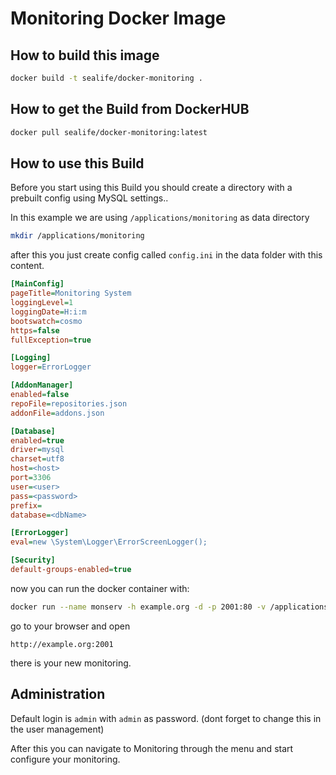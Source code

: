 # Monitoring Docker Image

## How to build this image

```bash
docker build -t sealife/docker-monitoring .
```

## How to get the Build from DockerHUB

```bash
docker pull sealife/docker-monitoring:latest
```

## How to use this Build

Before you start using this Build you should create a directory with a prebuilt config using MySQL settings..

In this example we are using ``/applications/monitoring`` as data directory


```bash
mkdir /applications/monitoring
```

after this you just create config called ``config.ini`` in the data folder with this content.

```ini
[MainConfig]
pageTitle=Monitoring System
loggingLevel=1
loggingDate=H:i:m
bootswatch=cosmo
https=false
fullException=true

[Logging]
logger=ErrorLogger

[AddonManager]
enabled=false
repoFile=repositories.json
addonFile=addons.json

[Database]
enabled=true
driver=mysql
charset=utf8
host=<host>
port=3306
user=<user>
pass=<password>
prefix=
database=<dbName>

[ErrorLogger]
eval=new \System\Logger\ErrorScreenLogger();

[Security]
default-groups-enabled=true
```

now you can run the docker container with:

```bash
docker run --name monserv -h example.org -d -p 2001:80 -v /applications/monitoring:/data sealife/docker-monitoring
```

go to your browser and open

```
http://example.org:2001
```

there is your new monitoring.

## Administration

Default login is ``admin`` with ``admin`` as password. (dont forget to change this in the user management)

After this you can navigate to Monitoring through the menu and start configure your monitoring.
